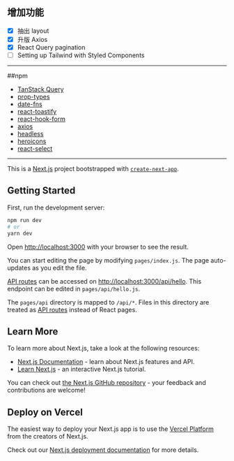 ## 增加功能

- [x] 抽出 layout
- [x] 升版 Axios
- [x] React Query pagination
- [ ] Setting up Tailwind with Styled Components

---

##npm

- [TanStack Query](https://tanstack.com/query/v4)
- [prop-types](https://www.npmjs.com/package/prop-types)
- [date-fns](https://www.npmjs.com/package/date-fns)
- [react-toastify](https://www.npmjs.com/package/react-toastify)
- [react-hook-form](https://react-hook-form.com/)
- [axios](https://www.npmjs.com/package/axios)
- [headless](https://headlessui.com/react/menu#installation)
- [heroicons](https://heroicons.com/)
- [react-select](https://www.npmjs.com/package/react-select)

---

This is a [Next.js](https://nextjs.org/) project bootstrapped with [`create-next-app`](https://github.com/vercel/next.js/tree/canary/packages/create-next-app).

## Getting Started

First, run the development server:

```bash
npm run dev
# or
yarn dev
```

Open [http://localhost:3000](http://localhost:3000) with your browser to see the result.

You can start editing the page by modifying `pages/index.js`. The page auto-updates as you edit the file.

[API routes](https://nextjs.org/docs/api-routes/introduction) can be accessed on [http://localhost:3000/api/hello](http://localhost:3000/api/hello). This endpoint can be edited in `pages/api/hello.js`.

The `pages/api` directory is mapped to `/api/*`. Files in this directory are treated as [API routes](https://nextjs.org/docs/api-routes/introduction) instead of React pages.

## Learn More

To learn more about Next.js, take a look at the following resources:

- [Next.js Documentation](https://nextjs.org/docs) - learn about Next.js features and API.
- [Learn Next.js](https://nextjs.org/learn) - an interactive Next.js tutorial.

You can check out [the Next.js GitHub repository](https://github.com/vercel/next.js/) - your feedback and contributions are welcome!

## Deploy on Vercel

The easiest way to deploy your Next.js app is to use the [Vercel Platform](https://vercel.com/new?utm_medium=default-template&filter=next.js&utm_source=create-next-app&utm_campaign=create-next-app-readme) from the creators of Next.js.

Check out our [Next.js deployment documentation](https://nextjs.org/docs/deployment) for more details.
